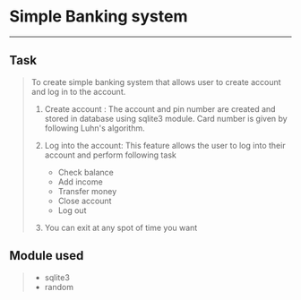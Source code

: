 # Simple Banking system

---

## Task

> To create simple banking system that allows user to create account and log in to the account.
>1. Create account : The account and pin number are created and stored in database using sqlite3 module. Card number is given by following Luhn's algorithm.
>2. Log into the account: This feature allows the user to log into their account and perform following task 
> 
>    - Check balance
>    - Add income
>    - Transfer money
>    - Close account 
>    - Log out
>3. You can exit at any spot of time you want
>

## Module used
> - sqlite3
> - random
